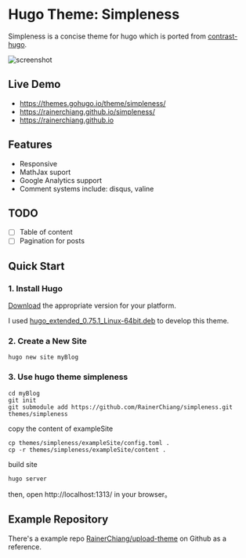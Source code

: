 # Hugo Theme: Simpleness

Simpleness is a concise theme for hugo which is ported from [contrast-hugo](https://github.com/niklasbuschmann/contrast-hugo).

![screenshot](https://raw.githubusercontent.com/RainerChiang/simpleness/master/images/screenshot.png)

## Live Demo

- https://themes.gohugo.io/theme/simpleness/
- https://rainerchiang.github.io/simpleness/
- https://rainerchiang.github.io

## Features

- Responsive
- MathJax suport
- Google Analytics support
- Comment systems include: disqus, valine

## TODO

- [ ] Table of content
- [ ] Pagination for posts

## Quick Start

### 1. Install Hugo

[Download](https://github.com/gohugoio/hugo/releases) the appropriate version for your platform. 

I used [hugo_extended_0.75.1_Linux-64bit.deb](https://github.com/gohugoio/hugo/releases/download/v0.75.1/hugo_extended_0.75.1_Linux-64bit.deb) to develop this theme.

### 2. Create a New Site

```shell
hugo new site myBlog
```

### 3. Use hugo theme simpleness

```shell
cd myBlog
git init
git submodule add https://github.com/RainerChiang/simpleness.git themes/simpleness
```

copy the content of exampleSite

```shell
cp themes/simpleness/exampleSite/config.toml .
cp -r themes/simpleness/exampleSite/content .
```

build site

```shell
hugo server
```

then, open http://localhost:1313/ in your browser。

## Example Repository

There's a example repo [RainerChiang/upload-theme](https://github.com/RainerChiang/upload-theme) on Github as a reference.
